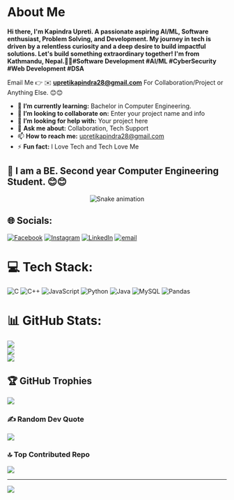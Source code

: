 # About Me

**Hi there, I'm Kapindra Upreti. A passionate aspiring AI/ML, Software enthusiast, Problem Solving, and Development. My journey in tech is driven by a relentless curiosity and a deep desire to build impactful solutions. Let's build something extraordinary together! I'm from Kathmandu, Nepal.🧑‍💻#Software Development #AI/ML #CyberSecurity #Web Development #DSA**

Email Me 👉 ✉️ **upretikapindra28@gmail.com** For Collaboration/Project or Anything Else. 😊😊

- 🌱 **I’m currently learning:** Bachelor in Computer Engineering.
- 👯 **I’m looking to collaborate on:** Enter your project name and info
- 🤔 **I’m looking for help with:** Your project here
- 💬 **Ask me about:** Collaboration, Tech Support
- 📫 **How to reach me:** upretikapindra28@gmail.com
- ⚡ **Fun fact:** I Love Tech and Tech Love Me
## 🔗 I am a BE. Second year Computer Engineering Student. 😊😊

<!-- Snake Game Repo View -->

<div align="center">
  <img src="https://profile-readme-generator.com/assets/snake.svg" alt="Snake animation" />
</div>

## 🌐 Socials:
[![Facebook](https://img.shields.io/badge/Facebook-%231877F2.svg?logo=Facebook&logoColor=white)](https://facebook.com/https://www.facebook.com/profile.php?id=100071523920648&ref=_ig_profile_ac) [![Instagram](https://img.shields.io/badge/Instagram-%23E4405F.svg?logo=Instagram&logoColor=white)](https://instagram.com/_kapindra.02) [![LinkedIn](https://img.shields.io/badge/LinkedIn-%230077B5.svg?logo=linkedin&logoColor=white)](https://linkedin.com/in/https://www.linkedin.com/public-profile/settings?lipi=urn%3Ali%3Apage%3Ad_flagship3_profile_self_edit_contact-info%3BsUFK1MHDQMObOZh2r8hk9Q%3D%3D) [![email](https://img.shields.io/badge/Email-D14836?logo=gmail&logoColor=white)](mailto:upretikapindra28@gmail.com) 

# 💻 Tech Stack:
![C](https://img.shields.io/badge/c-%2300599C.svg?style=for-the-badge&logo=c&logoColor=white) ![C++](https://img.shields.io/badge/c++-%2300599C.svg?style=for-the-badge&logo=c%2B%2B&logoColor=white) ![JavaScript](https://img.shields.io/badge/javascript-%23323330.svg?style=for-the-badge&logo=javascript&logoColor=%23F7DF1E) ![Python](https://img.shields.io/badge/python-3670A0?style=for-the-badge&logo=python&logoColor=ffdd54) ![Java](https://img.shields.io/badge/java-%23ED8B00.svg?style=for-the-badge&logo=openjdk&logoColor=white) ![MySQL](https://img.shields.io/badge/mysql-4479A1.svg?style=for-the-badge&logo=mysql&logoColor=white) ![Pandas](https://img.shields.io/badge/pandas-%23150458.svg?style=for-the-badge&logo=pandas&logoColor=white)
# 📊 GitHub Stats:
![](https://github-readme-stats.vercel.app/api?username=kapindra28&theme=dark&hide_border=false&include_all_commits=false&count_private=false)<br/>
![](https://nirzak-streak-stats.vercel.app/?user=kapindra28&theme=dark&hide_border=false)<br/>
![](https://github-readme-stats.vercel.app/api/top-langs/?username=kapindra28&theme=dark&hide_border=false&include_all_commits=false&count_private=false&layout=compact)

## 🏆 GitHub Trophies
![](https://github-profile-trophy.vercel.app/?username=kapindra28&theme=transparent&no-frame=false&no-bg=false&margin-w=4)

### ✍️ Random Dev Quote
![](https://quotes-github-readme.vercel.app/api?type=horizontal&theme=dark)

### 🔝 Top Contributed Repo
![](https://github-contributor-stats.vercel.app/api?username=kapindra28&limit=5&theme=dark&combine_all_yearly_contributions=true)

---
[![](https://visitcount.itsvg.in/api?id=kapindra28&icon=0&color=0)](https://visitcount.itsvg.in)

<!-- Proudly created with GPRM ( https://gprm.itsvg.in ) -->

